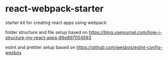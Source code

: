 # react-webpack-starter

starter kit for creating react apps using webpack

folder structure and file setup based on https://blog.usejournal.com/how-i-structure-my-react-apps-86e897054593

eslint and prettier setup based on https://github.com/wesbos/eslint-config-wesbos
